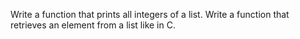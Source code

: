 Write a function that prints all integers of a list.
Write a function that retrieves an element from a list like in C.
